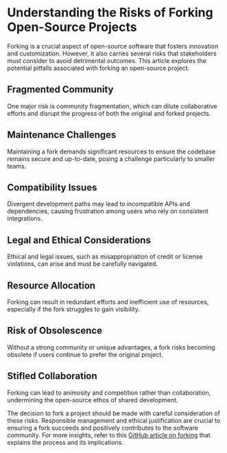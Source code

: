 # Understanding the Risks of Forking Open-Source Projects

Forking is a crucial aspect of open-source software that fosters innovation and customization. However, it also carries several risks that stakeholders must consider to avoid detrimental outcomes. This article explores the potential pitfalls associated with forking an open-source project.

## Fragmented Community

One major risk is community fragmentation, which can dilute collaborative efforts and disrupt the progress of both the original and forked projects.

## Maintenance Challenges

Maintaining a fork demands significant resources to ensure the codebase remains secure and up-to-date, posing a challenge particularly to smaller teams.

## Compatibility Issues

Divergent development paths may lead to incompatible APIs and dependencies, causing frustration among users who rely on consistent integrations.

## Legal and Ethical Considerations

Ethical and legal issues, such as misappropriation of credit or license violations, can arise and must be carefully navigated.

## Resource Allocation

Forking can result in redundant efforts and inefficient use of resources, especially if the fork struggles to gain visibility.

## Risk of Obsolescence

Without a strong community or unique advantages, a fork risks becoming obsolete if users continue to prefer the original project.

## Stifled Collaboration

Forking can lead to animosity and competition rather than collaboration, undermining the open-source ethos of shared development.

The decision to fork a project should be made with careful consideration of these risks. Responsible management and ethical justification are crucial to ensuring a fork succeeds and positively contributes to the software community. For more insights, refer to this [GitHub article on forking](https://docs.github.com/en/get-started/quickstart/fork-a-repo) that explains the process and its implications.